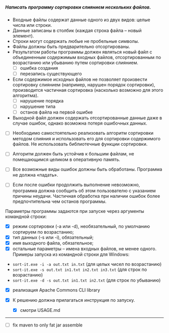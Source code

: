 ##### Написать программу сортировки слиянием нескольких файлов.

* Входные файлы содержат данные одного из двух видов: целые числа или строки. 
* Данные записаны в столбик (каждая строка файла – новый элемент). 
* Строки могут содержать любые не пробельные символы.
* Файлы должны быть предварительно отсортированы.
* Результатом работы программы должен являться новый файл с объединенным содержимым входных файлов, отсортированным по возрастанию или убыванию путем сортировки слиянием.
    - [ ] ошибка создания
    - [ ] перезапись существующего
* Если содержимое исходных файлов не позволяет произвести сортировку слиянием (например, нарушен порядок сортировки), производится частичная сортировка (насколько возможно для этого алгоритма).
    - [ ] нарушение порядка
    - [ ] нарушение типа
    - [ ] останов файла на первой ошибке 
* Выходной файл должен содержать отсортированные данные даже в случае ошибок, однако возможна потеря ошибочных данных.


- [ ] Необходимо самостоятельно реализовать алгоритм сортировки методом слияния и использовать его для сортировки содержимого файлов. Не использовать библиотечные функции сортировки. 
- [ ] Алгоритм должен быть устойчив к большим файлам, не помещающимся целиком в оперативную память.
- [ ] Все возможные виды ошибок должны быть обработаны. Программа не должна «падать». 
- [ ] Если после ошибки продолжить выполнение невозможно, программа должна сообщить об этом пользователю с указанием причины неудачи. Частичная обработка при наличии ошибок более предпочтительна чем останов программы.


Параметры программы задаются при запуске через аргументы командной строки:
- [x] режим сортировки (-a или -d), необязательный, по умолчанию сортируем по возрастанию;
- [x] тип данных (-s или -i), обязательный;
- [x] имя выходного файла, обязательное;
- [x] остальные параметры – имена входных файлов, не менее одного.
Примеры запуска из командной строки для Windows:
* `sort-it.exe -i -a out.txt in.txt` (для целых чисел по возрастанию)
* `sort-it.exe -s out.txt in1.txt in2.txt in3.txt` (для строк по возрастанию)
* `sort-it.exe -d -s out.txt in1.txt in2.txt` (для строк по убыванию)
- [x] реализация Apache Commons CLI library 


- [x] К решению должна прилагаться инструкция по запуску.
  - [x] смотри USAGE.md
  
---

- [ ] fix maven to only fat jar assemble